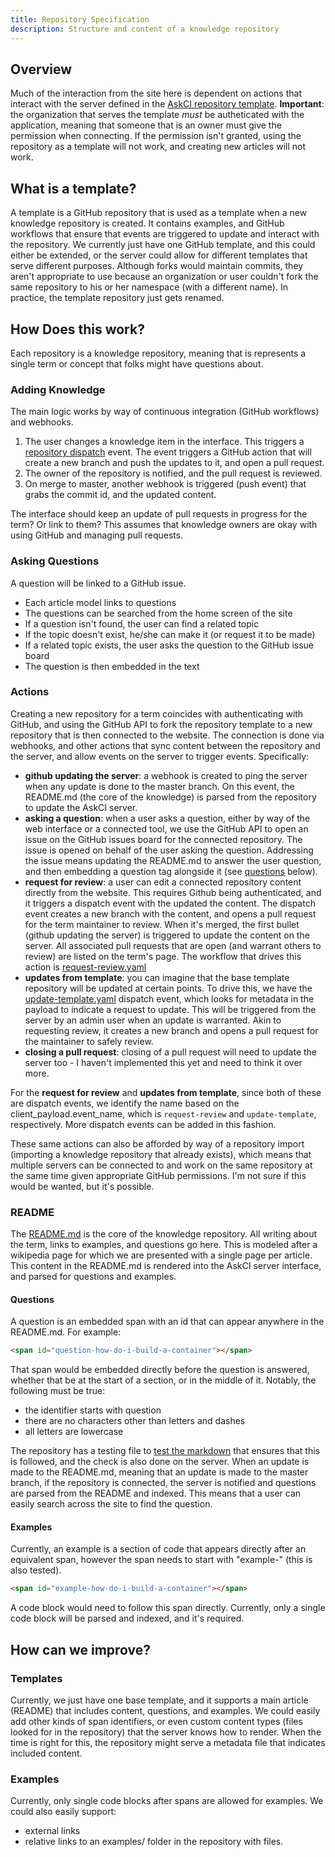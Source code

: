```yaml
---
title: Repository Specification
description: Structure and content of a knowledge repository
---
```


## Overview

Much of the interaction from the site here is dependent on actions that
interact with the server defined in the [AskCI repository template](https://github.com/hpsee/askci-template-term). **Important**: the organization that serves the template _must_ be
autheticated with the application, meaning that someone that is an owner
must give the permission when connecting. If the permission isn't granted,
using the repository as a template will not work, and creating new articles
will not work.

## What is a template?

A template is a GitHub repository that is used as a template when a new knowledge repository
is created. It contains examples, and GitHub workflows that ensure that events are
triggered to update and interact with the repository. We currently
just have one GitHub template, and this could either be extended, or
the server could allow for different templates that serve different
purposes. Although forks would maintain commits, they aren't appropriate to
use because an organization or user couldn't fork the same repository to his
or her namespace (with a different name). In practice, the template repository
just gets renamed.
 
## How Does this work?

Each repository is a knowledge repository, meaning that is represents a single term or concept that folks might have questions about. 

### Adding Knowledge

The main logic works by way of continuous integration (GitHub workflows) and webhooks.

 1. The user changes a knowledge item in the interface. This triggers a [repository dispatch](https://developer.github.com/v3/activity/events/types/#repositorydispatchevent) event. The event triggers a GitHub action that will create a new branch and push the updates to it, and open a pull request.
 2. The owner of the repository is notified, and the pull request is reviewed.
 3. On merge to master, another webhook is triggered (push event) that grabs the commit id, and the updated content.
 
The interface should keep an update of pull requests in progress for the term? Or link to them?
This assumes that knowledge owners are okay with using GitHub and managing pull requests.

### Asking Questions

A question will be linked to a GitHub issue. 

 - Each article model links to questions
 - The questions can be searched from the home screen of the site
 - If a question isn't found, the user can find a related topic
 - If the topic doesn't exist, he/she can make it (or request it to be made)
 - If a related topic exists, the user asks the question to the GitHub issue board
 - The question is then embedded in the text


### Actions

Creating a new repository for a term coincides with authenticating with GitHub, and using the
GitHub API to fork the repository template to a new repository that is then connected to the website.
The connection is done via webhooks, and other actions that sync content between the repository and the
server, and allow events on the server to trigger events. Specifically:

 - **github updating the server**: a webhook is created to ping the server when any update is done to the master branch. On this event, the README.md (the core of the knowledge) is parsed from the repository to update the AskCI server.
 - **asking a question**: when a user asks a question, either by way of the web interface or a connected tool, we use the GitHub API to open an issue on the GitHub issues board for the connected repository. The issue is opened on behalf of the user asking the question. Addressing the issue means updating the README.md to answer the user question, and then embedding a question tag alongside it (see [questions](#questions) below).
 - **request for review**: a user can edit a connected repository content directly from the website. This requires Github being authenticated, and it triggers a dispatch event with the updated the content. The dispatch event creates a new branch with the content, and opens a pull request for the term maintainer to review. When it's merged, the first bullet (github updating the server) is triggered to update the content on the server. All associated pull requests that are open (and warrant others to review) are listed on the term's page. The workflow that drives this action is [request-review.yaml](https://github.com/hpsee/askci-template-term/blob/master/.github/workflows/request-review.yaml)
 - **updates from template**: you can imagine that the base template repository will be updated at certain points. To drive this, we have the [update-template.yaml](https://github.com/hpsee/askci-template-term/blob/master/.github/workflows/update-template.yaml) dispatch event, which looks for metadata in the payload to indicate a request to update. This will be triggered from the server by an admin user when an update is warranted. Akin to requesting review, it creates a new branch and opens a pull request for the maintainer to safely review.
 - **closing a pull request**: closing of a pull request will need to update the server too - I haven't implemented this yet and need to think it over more.

For the **request for review** and **updates from template**, since both of these are dispatch events, we identify the name based on the client_payload.event_name, which is `request-review` and `update-template`, respectively. More dispatch events can be added in this fashion.

These same actions can also be afforded by way of a repository import (importing a knowledge repository that already exists), which means that multiple servers can be connected to and work on the same repository at the same time given appropriate GitHub permissions. I'm not sure if this would be wanted, but it's possible.


### README

The [README.md](https://github.com/hpsee/askci-template-term/blob/master/README.md) is the core of the knowledge repository. All writing about the term, links to examples, and questions go here. This is modeled after a wikipedia page for which we are presented with a single page per article. This content in the README.md is rendered into the AskCI server interface, and parsed for questions and examples.
 
#### Questions

A question is an embedded span with an id that can appear anywhere in the README.md. For example:

```html
<span id="question-how-do-i-build-a-container"></span>
```

That span would be embedded directly before the question is answered, whether that be at the
start of a section, or in the middle of it. Notably, the following must be true:

 - the identifier starts with question
 - there are no characters other than letters and dashes
 - all letters are lowercase

The repository has a testing file to [test the markdown](https://github.com/hpsee/askci-template-term/blob/master/.github/workflows/test_markdown.py) that ensures that this is followed, and the check is also done on the server.
When an update is made to the README.md, meaning that an update is made to the master branch,
if the repository is connected, the server is notified and questions are parsed from the README
and indexed. This means that a user can easily search across the site to find the question.

#### Examples

Currently, an example is a section of code that appears directly after an equivalent span, however
the span needs to start with "example-" (this is also tested).

```html
<span id="example-how-do-i-build-a-container"></span>
```

A code block would need to follow this span directly. Currently, only a single code block
will be parsed and indexed, and it's required. 


## How can we improve?

### Templates

Currently, we just have one base template, and it supports a main article (README) that includes content, questions, and examples. We could easily add other kinds of span identifiers, or even custom content types (files looked for in 
the repository) that the server knows how to render. When the time is right for this, the repository might serve a metadata file that indicates included content.

### Examples

Currently, only single code blocks after spans are allowed for examples. We could also easily support:

 - external links
 - relative links to an examples/ folder in the repository with files.

